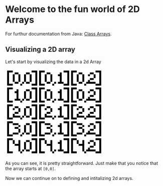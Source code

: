 # Welcome to the fun world of 2D Arrays

For furthur documentation from Java: [Class Arrays](https://docs.oracle.com/javase/7/docs/api/java/util/Arrays.html).

## Visualizing a 2D array

Let's start by visualizing the data in a 2d Array

![A 2D Array](2DArrayVis.png)

As you can see, it is pretty straightforward. Just make that you notice that the array starts at `[0,0]`.

Now we can continue on to defining and intitalizing 2d arrays.
